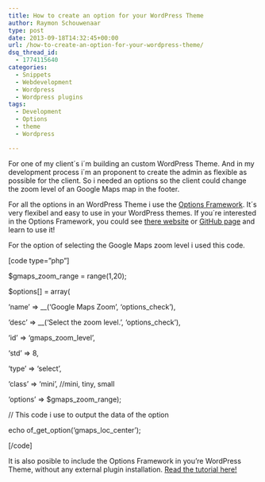 ```yaml
---
title: How to create an option for your WordPress Theme
author: Raymon Schouwenaar
type: post
date: 2013-09-18T14:32:45+00:00
url: /how-to-create-an-option-for-your-wordpress-theme/
dsq_thread_id:
  - 1774115640
categories:
  - Snippets
  - Webdevelopment
  - Wordpress
  - Wordpress plugins
tags:
  - Development
  - Options
  - theme
  - Wordpress

---
```

For one of my client´s i´m building an custom WordPress Theme. And in my development process i´m an proponent to create the admin as flexible as possible for the client. So i needed an options so the client could change the zoom level of an Google Maps map in the footer.

For all the options in an WordPress Theme i use the [Options Framework][1]. It´s very flexibel and easy to use in your WordPress themes. If you´re interested in the Options Framework, you could see <a href="http://wptheming.com/options-framework-plugin/" target="_blank">there website</a> or <a href="https://github.com/devinsays/options-framework-plugin" target="_blank">GitHub page</a> and learn to use it!

For the option of selecting the Google Maps zoom level i used this code.

[code type=&#8221;php&#8221;]

$gmaps\_zoom\_range = range(1,20);

$options[] = array(
  
&#8216;name&#8217; => _\_(&#8216;Google Maps Zoom&#8217;, &#8216;options\_check&#8217;),
  
&#8216;desc&#8217; => _\_(&#8216;Select the zoom level.&#8217;, &#8216;options\_check&#8217;),
  
&#8216;id&#8217; => &#8216;gmaps\_zoom\_level&#8217;,
  
&#8216;std&#8217; => 8,
  
&#8216;type&#8217; => &#8216;select&#8217;,
  
&#8216;class&#8217; => &#8216;mini&#8217;, //mini, tiny, small
  
&#8216;options&#8217; => $gmaps\_zoom\_range);

// This code i use to output the data of the option
  
echo of\_get\_option(&#8216;gmaps\_loc\_center&#8217;);

[/code]

It is also posible to include the Options Framework in you&#8217;re WordPress Theme, without any external plugin installation. <a href="http://www.freebiewebresources.com/2012/12/how-include-options-framework-wordpress-theme.html" target="_blank">Read the tutorial here!</a>

 [1]: http://wordpress.org/plugins/options-framework/ "Wordpress Options Framework"